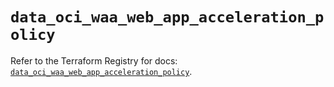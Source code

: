 # `data_oci_waa_web_app_acceleration_policy`

Refer to the Terraform Registry for docs: [`data_oci_waa_web_app_acceleration_policy`](https://registry.terraform.io/providers/oracle/oci/7.19.0/docs/data-sources/waa_web_app_acceleration_policy).
